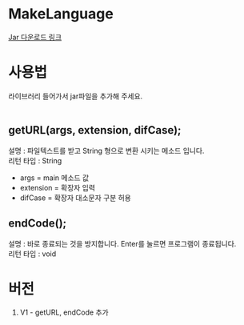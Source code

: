 # MakeLanguage

[Jar 다운로드 링크](https://github.com/PersesTitan/MakeLanguage/tree/master/Jar)

# 사용법
라이브러리 들어가서 jar파일을 추가해 주세요.</br>
</br>

## getURL(args, extension, difCase);
설명 : 파일텍스트를 받고 String 형으로 변환 시키는 메소드 입니다.</br>
리턴 타입 : String </br>
  * args = main 메소드 값
  * extension = 확장자 입력
  * difCase = 확장자 대소문자 구분 허용

## endCode();
설명 : 바로 종료되는 것을 방지합니다. Enter를 눌르면 프로그램이 종료됩니다.</br>
리턴 타입 : void </br>

# 버전
  1. V1 - getURL, endCode 추가
